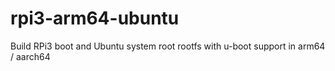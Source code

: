 # rpi3-arm64-ubuntu
Build RPi3 boot and Ubuntu system root rootfs with u-boot support in arm64 / aarch64
